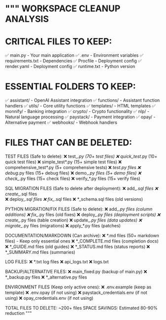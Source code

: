 """
WORKSPACE CLEANUP ANALYSIS
=========================

CRITICAL FILES TO KEEP:
=======================
✅ main.py - Your main application
✅ .env - Environment variables
✅ requirements.txt - Dependencies
✅ Procfile - Deployment config
✅ render.yaml - Deployment config
✅ runtime.txt - Python version

ESSENTIAL FOLDERS TO KEEP:
=========================
✅ assistant/ - OpenAI Assistant integration
✅ functions/ - Assistant function handlers
✅ utils/ - Core utility functions
✅ templates/ - HTML templates
✅ monnify/ - Banking integration
✅ crypto/ - Crypto functionality
✅ nlp/ - Natural language processing
✅ paystack/ - Payment integration
✅ opay/ - Alternative payment
✅ webhooks/ - Webhook handlers

FILES THAT CAN BE DELETED:
==========================

TEST FILES (Safe to delete):
❌ test_*.py (70+ test files)
❌ quick_test*.py (10+ quick test files)
❌ simple_test*.py (15+ simple test files)
❌ comprehensive_test*.py (5+ comprehensive tests)
❌ *_test.py files
❌ debug_*.py files (15+ debug files)
❌ demo_*.py files (5+ demo files)
❌ check_*.py files (15+ check files)
❌ verify_*.py files (15+ verify files)

SQL MIGRATION FILES (Safe to delete after deployment):
❌ add_*.sql files
❌ create_*.sql files  
❌ deploy_*.sql files
❌ fix_*.sql files
❌ *_schema.sql files (old versions)

PYTHON MIGRATION/FIX FILES (Safe to delete):
❌ add_*.py files (column additions)
❌ fix_*.py files (old fixes)
❌ deploy_*.py files (deployment scripts)
❌ create_*.py files (table creation)
❌ update_*.py files (data updates)
❌ migrate_*.py files (migrations)
❌ apply_*.py files (patches)

DOCUMENTATION/MARKDOWN (Can archive):
❌ *.md files (50+ markdown files) - Keep only essential ones
❌ *_COMPLETE.md files (completion docs)
❌ *_GUIDE.md files (old guides)
❌ *_STATUS.md files (status reports)
❌ *_SUMMARY.md files (summaries)

LOG FILES:
❌ *.txt log files
❌ api_logs.txt
❌ logs.txt

BACKUP/ALTERNATIVE FILES:
❌ main_fixed.py (backup of main.py)
❌ *_backup.py files
❌ *_alternative.py files

ENVIRONMENT FILES (Keep only active ones):
❌ .env.example (keep as template)
❌ .env.opay (if not using)
❌ paystack_credentials.env (if not using)
❌ opay_credentials.env (if not using)

TOTAL FILES TO DELETE: ~200+ files
SPACE SAVINGS: Estimated 80-90% reduction
"""
